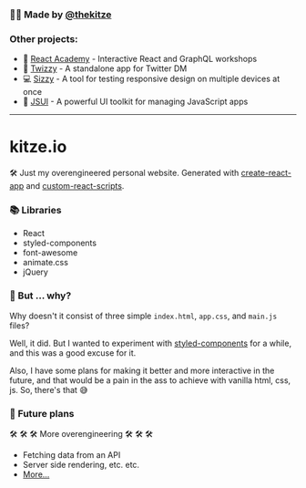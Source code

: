 ### 🙋‍♂️ Made by [@thekitze](https://twitter.com/thekitze)  

### Other projects:
- 🏫 [React Academy](https://reactacademy.io) - Interactive React and GraphQL workshops
- 💌 [Twizzy](https://twizzy.app) - A standalone app for Twitter DM
- 💻 [Sizzy](https://sizzy.co) - A tool for testing responsive design on multiple devices at once
- 🤖 [JSUI](https://github.com/kitze/JSUI) - A powerful UI toolkit for managing JavaScript apps

---

# kitze.io

🛠 Just my overengineered personal website.
Generated with [create-react-app](https://github.com/facebookincubator/create-react-app) and [custom-react-scripts](https://www.npmjs.com/package/custom-react-scripts).

### 📚 Libraries
* React
* styled-components
* font-awesome
* animate.css
* jQuery

### 🤔 But ... why?
Why doesn't it consist of three simple ```index.html```, ```app.css```, and ```main.js``` files?

Well, it did. But I wanted to experiment with [styled-components](https://github.com/styled-components/styled-components) for a while, and this was a good excuse for it.

Also, I have some plans for making it better and more interactive in the future, and that would be a pain in the ass to achieve with vanilla html, css, js. So, there's that 😅

### 🔮 Future plans
🛠 🛠 🛠 More overengineering 🛠 🛠 🛠

* Fetching data from an API
* Server side rendering, etc. etc.
* [More...](https://github.com/kitze/kitze.io/issues)
